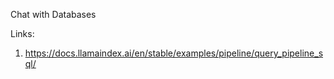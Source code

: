Chat with Databases

Links:
1. https://docs.llamaindex.ai/en/stable/examples/pipeline/query_pipeline_sql/
